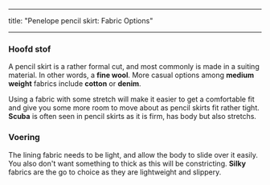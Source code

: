 - - -
title: "Penelope pencil skirt: Fabric Options"
- - -

### Hoofd stof

A pencil skirt is a rather formal cut, and most commonly is made in a suiting material. In other words, a **fine wool**. More casual options among **medium weight** fabrics include **cotton** or **denim**.

Using a fabric with some stretch will make it easier to get a comfortable fit and give you some more room to move about as pencil skirts fit rather tight. **Scuba** is often seen in pencil skirts as it is firm, has body but also stretchs.

### Voering

The lining fabric needs to be light, and allow the body to slide over it easily. You also don't want something to thick as this will be constricting. **Silky** fabrics are the go to choice as they are lightweight and slippery.
